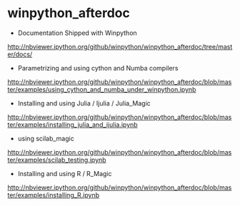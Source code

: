 winpython_afterdoc
==================

* Documentation Shipped with Winpython 

http://nbviewer.ipython.org/github/winpython/winpython_afterdoc/tree/master/docs/



* Parametrizing and using cython and Numba compilers

http://nbviewer.ipython.org/github/winpython/winpython_afterdoc/blob/master/examples/using_cython_and_numba_under_winpython.ipynb

* Installing and using Julia / Ijulia / Julia_Magic 

http://nbviewer.ipython.org/github/winpython/winpython_afterdoc/blob/master/examples/installing_julia_and_ijulia.ipynb


* using scilab_magic

http://nbviewer.ipython.org/github/winpython/winpython_afterdoc/blob/master/examples/scilab_testing.ipynb


* Installing and using R / R_Magic 

http://nbviewer.ipython.org/github/winpython/winpython_afterdoc/blob/master/examples/installing_R.ipynb

